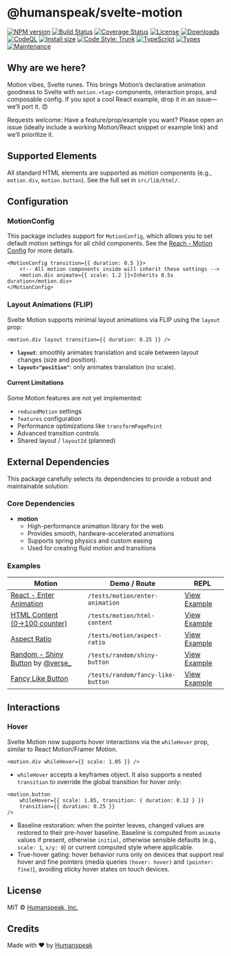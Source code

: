 # @humanspeak/svelte-motion

[![NPM version](https://img.shields.io/npm/v/@humanspeak/svelte-motion.svg)](https://www.npmjs.com/package/@humanspeak/svelte-motion)
[![Build Status](https://github.com/humanspeak/svelte-motion/actions/workflows/npm-publish.yml/badge.svg)](https://github.com/humanspeak/svelte-motion/actions/workflows/npm-publish.yml)
[![Coverage Status](https://coveralls.io/repos/github/humanspeak/svelte-motion/badge.svg?branch=main)](https://coveralls.io/github/humanspeak/svelte-motion?branch=main)
[![License](https://img.shields.io/npm/l/@humanspeak/svelte-motion.svg)](https://github.com/humanspeak/svelte-motion/blob/main/LICENSE)
[![Downloads](https://img.shields.io/npm/dm/@humanspeak/svelte-motion.svg)](https://www.npmjs.com/package/@humanspeak/svelte-motion)
[![CodeQL](https://github.com/humanspeak/svelte-motion/actions/workflows/codeql.yml/badge.svg)](https://github.com/humanspeak/svelte-motion/actions/workflows/codeql.yml)
[![Install size](https://packagephobia.com/badge?p=@humanspeak/svelte-motion)](https://packagephobia.com/result?p=@humanspeak/svelte-motion)
[![Code Style: Trunk](https://img.shields.io/badge/code%20style-trunk-blue.svg)](https://trunk.io)
[![TypeScript](https://img.shields.io/badge/%3C%2F%3E-TypeScript-%230074c1.svg)](http://www.typescriptlang.org/)
[![Types](https://img.shields.io/npm/types/@humanspeak/svelte-motion.svg)](https://www.npmjs.com/package/@humanspeak/svelte-motion)
[![Maintenance](https://img.shields.io/badge/Maintained%3F-yes-green.svg)](https://github.com/humanspeak/svelte-motion/graphs/commit-activity)

## Why are we here?

Motion vibes, Svelte runes. This brings Motion’s declarative animation goodness to Svelte with `motion.<tag>` components, interaction props, and composable config. If you spot a cool React example, drop it in an issue—we’ll port it. 😍

Requests welcome: Have a feature/prop/example you want? Please open an issue (ideally include a working Motion/React snippet or example link) and we’ll prioritize it.

## Supported Elements

All standard HTML elements are supported as motion components (e.g., `motion.div`, `motion.button`). See the full set in `src/lib/html/`.

## Configuration

### MotionConfig

This package includes support for `MotionConfig`, which allows you to set default motion settings for all child components. See the [Reach - Motion Config](https://motion.dev/docs/react-motion-config) for more details.

```svelte
<MotionConfig transition={{ duration: 0.5 }}>
    <!-- All motion components inside will inherit these settings -->
    <motion.div animate={{ scale: 1.2 }}>Inherits 0.5s duration</motion.div>
</MotionConfig>
```

### Layout Animations (FLIP)

Svelte Motion supports minimal layout animations via FLIP using the `layout` prop:

```svelte
<motion.div layout transition={{ duration: 0.25 }} />
```

- **`layout`**: smoothly animates translation and scale between layout changes (size and position).
- **`layout="position"`**: only animates translation (no scale).

#### Current Limitations

Some Motion features are not yet implemented:

- `reducedMotion` settings
- `features` configuration
- Performance optimizations like `transformPagePoint`
- Advanced transition controls
- Shared layout / `layoutId` (planned)

## External Dependencies

This package carefully selects its dependencies to provide a robust and maintainable solution:

### Core Dependencies

- **motion**
    - High-performance animation library for the web
    - Provides smooth, hardware-accelerated animations
    - Supports spring physics and custom easing
    - Used for creating fluid motion and transitions

### Examples

| Motion                                                                                                   | Demo / Route                      | REPL                                                                                           |
| -------------------------------------------------------------------------------------------------------- | --------------------------------- | ---------------------------------------------------------------------------------------------- |
| [React - Enter Animation](https://examples.motion.dev/react/enter-animation)                             | `/tests/motion/enter-animation`   | [View Example](https://svelte.dev/playground/7f60c347729f4ea48b1a4590c9dedc02?version=5.38.10) |
| [HTML Content (0→100 counter)](https://examples.motion.dev/react/html-content)                           | `/tests/motion/html-content`      | [View Example](https://svelte.dev/playground/31cd72df4a3242b4b4589501a25e774f?version=5.38.10) |
| [Aspect Ratio](https://examples.motion.dev/react/aspect-ratio)                                           | `/tests/motion/aspect-ratio`      | [View Example](https://svelte.dev/playground/1bf60e745fae44f5becb4c830fde9b6e?version=5.38.10) |
| [Random - Shiny Button](https://www.youtube.com/watch?v=jcpLprT5F0I) by [@verse\_](https://x.com/verse_) | `/tests/random/shiny-button`      | [View Example](https://svelte.dev/playground/96f9e0bf624f4396adaf06c519147450?version=5.38.10) |
| [Fancy Like Button](https://github.com/DRlFTER/fancyLikeButton)                                          | `/tests/random/fancy-like-button` | [View Example](https://svelte.dev/playground/c34b7e53d41c48b0ab1eaf21ca120c6e?version=5.38.10) |

## Interactions

### Hover

Svelte Motion now supports hover interactions via the `whileHover` prop, similar to React Motion/Framer Motion.

```svelte
<motion.div whileHover={{ scale: 1.05 }} />
```

- `whileHover` accepts a keyframes object. It also supports a nested `transition` to override the global transition for hover only:

```svelte
<motion.button
    whileHover={{ scale: 1.05, transition: { duration: 0.12 } }}
    transition={{ duration: 0.25 }}
/>
```

- Baseline restoration: when the pointer leaves, changed values are restored to their pre-hover baseline. Baseline is computed from `animate` values if present, otherwise `initial`, otherwise sensible defaults (e.g., `scale: 1`, `x/y: 0`) or current computed style where applicable.
- True-hover gating: hover behavior runs only on devices that support real hover and fine pointers (media queries `(hover: hover)` and `(pointer: fine)`), avoiding sticky hover states on touch devices.

## License

MIT © [Humanspeak, Inc.](LICENSE)

## Credits

Made with ❤️ by [Humanspeak](https://humanspeak.com)
